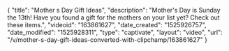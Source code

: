 {
    "title": "Mother s Day Gift Ideas",
    "description": "Mother's Day is Sunday the 13th! Have you found a gift for the mothers on your list yet? Check out these items.",
    "videoid": "163861627",
    "date_created": "1525926757",
    "date_modified": "1525928311",
    "type": "captivate",
    "layout": "video",
    "url": "\/v\/mother-s-day-gift-ideas-converted-with-clipchamp\/163861627"
}